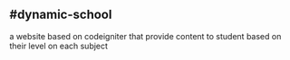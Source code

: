#dynamic-school
------------------ 

a website based on codeigniter that provide content to student based on their level on each subject

